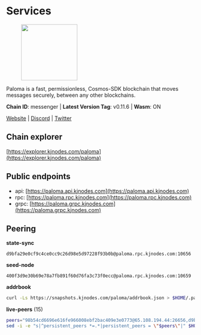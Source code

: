 # Services

<figure><img src="https://raw.githubusercontent.com/kj89/testnet_manuals/main/pingpub/logos/paloma.png" width="150" alt=""><figcaption></figcaption></figure>

Paloma is a fast, permissionless, Cosmos-SDK blockchain that  moves messages securely, between any other blockchains.

**Chain ID**: messenger | **Latest Version Tag**: v0.11.6 | **Wasm**: ON

[Website](https://www.palomachain.com) | [Discord](https://discord.gg/tKVFpfdSw4) | [Twitter](https://twitter.com/paloma_chain)




## Chain explorer
[https://explorer.kjnodes.com/paloma](https://explorer.kjnodes.com/paloma)

## Public endpoints

* api: [https://paloma.api.kjnodes.com](https://paloma.api.kjnodes.com)
* rpc: [https://paloma.rpc.kjnodes.com](https://paloma.rpc.kjnodes.com)
* grpc: [https://paloma.grpc.kjnodes.com](https://paloma.grpc.kjnodes.com)

## Peering

**state-sync**

```text
d9bfa29e0cf9c4ce0cc9c26d98e5d97228f93b0b@paloma.rpc.kjnodes.com:10656
```

**seed-node**

```text
400f3d9e30b69e78a7fb891f60d76fa3c73f0ecc@paloma.rpc.kjnodes.com:10659
```

**addrbook**
```bash
curl -Ls https://snapshots.kjnodes.com/paloma/addrbook.json > $HOME/.paloma/config/addrbook.json
```

**live-peers** (15)
```bash
peers="98b54cd6696e616fe966008ebf2bac409e3e0773@65.108.194.44:26656,d9bfa29e0cf9c4ce0cc9c26d98e5d97228f93b0b@65.109.88.38:10656,7eae755c119f538e0dc99f3c37289de628bc9526@209.182.239.169:26656,9cf215d69773173a4c40eb2e811cea8aa7e37432@213.239.216.252:21656,dfa0d66a3713bf6b49bc509a2a4fc75bee042a30@23.88.77.188:20009,9581fadb9a32f2af89d575bb0f2661b9bb216d41@46.4.23.108:26656,22e7a98b54070bee0f504305d9ed0fb7a2b24ab6@34.221.60.207:26656,7fc87c698d58bcbd1c6092f951d5f150eed05744@138.201.156.255:26656,874ccf9df2e4c678a18a1fb45a1d3bb703f87fa0@65.109.172.249:26656,1a0232b9426aa1c7a78c92a2136b69d050bb6942@65.108.224.126:26656,317141e329bc214a76ba92201f6818574ebe5323@135.181.114.98:36656,527200c42834243b6dc8dacbe26423b7e6577e0f@138.201.129.102:26656,f4c43099e04b721c54a454dad85f61da49be90bc@65.108.199.222:28656,b92c94f00b46500a5ff8920acd438c0873c2f9da@50.116.13.101:26656,4569193b58dfc6d9ca9acd4e2bcabf596e5b6b3c@65.21.7.251:10656"
sed -i -e "s|^persistent_peers *=.*|persistent_peers = \"$peers\"|" $HOME/.paloma/config/config.toml
```
